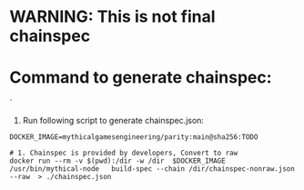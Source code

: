 # WARNING: This is not final chainspec 
# Command to generate chainspec:
`
 1. Run following script to generate chainspec.json:
```
DOCKER_IMAGE=mythicalgamesengineering/parity:main@sha256:TODO

# 1. Chainspec is provided by developers, Convert to raw 
docker run --rm -v $(pwd):/dir -w /dir  $DOCKER_IMAGE  /usr/bin/mythical-node   build-spec --chain /dir/chainspec-nonraw.json --raw  > ./chainspec.json

```
